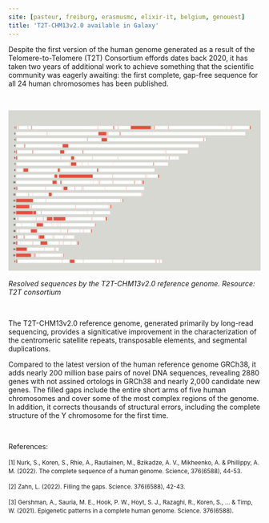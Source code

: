 ```yaml
---
site: [pasteur, freiburg, erasmusmc, elixir-it, belgium, genouest]
title: 'T2T-CHM13v2.0 available in Galaxy'
---
```


Despite the first version of the human genome generated as a result of the Telomere-to-Telomere (T2T) Consortium effords dates back 2020, it has taken two years of additional work to achieve something that the scientific community was eagerly awaiting: the first complete, gap-free sequence for all 24 human chromosomes has been published.

<br>

![Graphical Abstract](/assets/media/T2T_human_genome.png)

*Resolved sequences by the T2T-CHM13v2.0 reference genome. Resource: T2T consortium*

<br>
 
    
The T2T-CHM13v2.0 reference genome, generated primarily by long-read sequencing, provides a signiticative improvement in the characterization of the centromeric satellite repeats, transposable elements, and segmental duplications.

Compared to the latest version of the human reference genome GRCh38, it adds nearly 200 million base pairs of novel DNA sequences, revealing 2880 genes with not assined ortologs in GRCh38 and nearly 2,000 candidate new genes. The filled gaps include the entire short arms of five human chromosomes and cover some of the most complex regions of the genome. In addition, it corrects thousands of structural errors, including the complete structure of the Y chromosome for the first time.

<br>

References:
    
<small> [1] Nurk, S., Koren, S., Rhie, A., Rautiainen, M., Bzikadze, A. V., Mikheenko, A. & Phillippy, A. M. (2022). The complete sequence of a human genome. Science, 376(6588), 44-53. </small>

<small> [2] Zahn, L. (2022). Filling the gaps. Science. 376(6588), 42-43. </small>

<small> [3] Gershman, A., Sauria, M. E., Hook, P. W., Hoyt, S. J., Razaghi, R., Koren, S., ... & Timp, W. (2021). Epigenetic patterns in a complete human genome. Science.  376(6588). </small>

